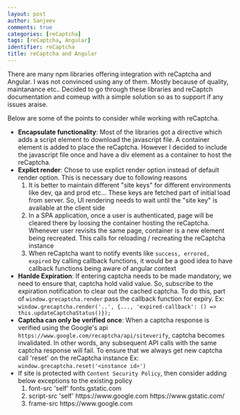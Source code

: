 ```yaml
---
layout: post
author: Sanjeev
comments: true
categories: [reCaptcha]
tags: [reCaptcha, Angular]
identifier: reCaptcha
title: reCaptcha and Angular
---
```

There are many npm libraries offering integration with reCaptcha and Angular. I was not convinced using any of them. Mostly because of quality, maintanance etc.. Decided to go through these libraries and reCaptch documentation and comeup with a simple solution so as to support if any issues araise.

Below are some of the points to consider while working with reCaptcha.

<ul>
    <li><b>Encapsulate functionality</b>: Most of the libraries got a directive which adds a script element to download the javascript file. A container element is added to place the reCaptcha. However I decided to include the javascript file once and have a div element as a container to host the reCaptcha.</li>
    <li><b>Explict render</b>: Chose to use explict render option instead of default render option. This is necessary due to following reasons
        <ol>
            <li>It is better to maintain different "site keys" for different environments like dev, qa and prod etc... These keys are fetched part of initial load from server. So, UI rendering needs to wait until the "site key" is available at the client side</li>
            <li>In a SPA application, once a user is authenticated, page will be cleared there by loosing the container hosting the reCaptcha. Whenever user revisits the same page, container is a new element being recreated. This calls for reloading / recreating the reCaptcha instance</li>
            <li>When reCaptcha want to notify events like <code>success, errored, expired</code> by calling callback functions, it would be a good idea to have callback functions being aware of angular context</li>
        </ol>
    </li>
    <li><b>Hanlde Expiration</b>: If entering captcha needs to be made mandatory, we need to ensure that, captcha hold valid value. So, subscribe to the expiration notification to clear out the cached captcha. To do this, part of <code>window.grecaptcha.render</code> pass the callback function for expiry. Ex: <code>window.grecaptcha.render('..', {..., 'expired-callback': () => this.updateCaptchaStatus()});</code></li>
    <li><b>Captcha can only be verified once</b>: When a captcha response is verified using the Google's api <code>https://www.google.com/recaptcha/api/siteverify</code>, captcha becomes invalidated. In other words, any subsequent API calls with the same captcha response will fail. To ensure that we always get new captcha call 'reset' on the reCaptcha instance Ex: <code>window.grecaptcha.reset('&lt;instance id&gt;')</code></li>
    <li>If site is protected with <code>Content Security Policy</code>, then consider adding below exceptions to the existing policy
        <ol>
            <li>font-src 'self' fonts.gstatic.com</li>
            <li>script-src 'self' https://www.google.com https://www.gstatic.com/</li>
            <li>frame-src https://www.google.com</li>
        </ol>
    </li>
</ul>
